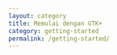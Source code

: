 ```yaml
---
layout: category
title: Memulai dengan GTK+
category: getting-started
permalink: /getting-started/
---
```


